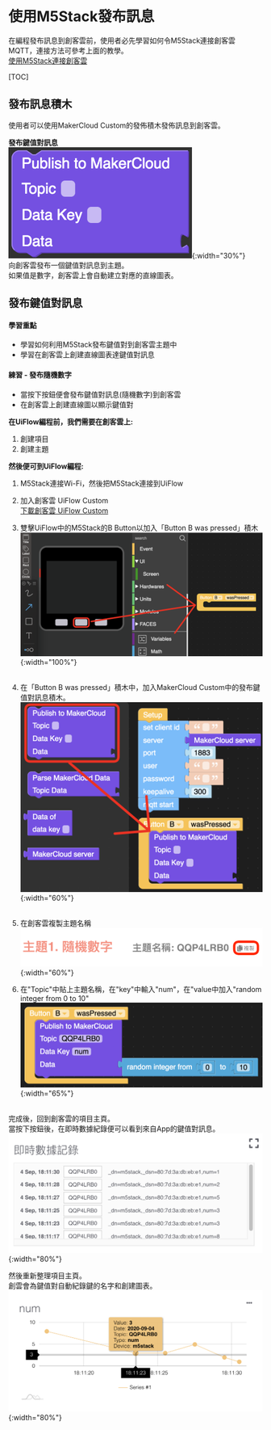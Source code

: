 # 使用M5Stack發布訊息
在編程發布訊息到創客雲前，使用者必先學習如何令M5Stack連接創客雲MQTT，連接方法可參考上面的教學。  
[使用M5Stack連接創客雲](../../ch4_connect/m5stack/connect_m5stack.md)

[TOC]

## 發布訊息積木

使用者可以使用MakerCloud Custom的發佈積木發佈訊息到創客雲。

**發布鍵值對訊息**  
![img_2.png](img/img_2.png){:width="30%"}  
向創客雲發布一個鍵值對訊息到主題。  
如果值是數字，創客雲上會自動建立對應的直線圖表。

## 發布鍵值對訊息
#### 學習重點
- 學習如何利用M5Stack發布鍵值對到創客雲主題中
- 學習在創客雲上創建直線圖表達鍵值對訊息

#### 練習 - 發布隨機數字
- 當按下按鈕便會發布鍵值對訊息(隨機數字)到創客雲
- 在創客雲上創建直線圖以顯示鍵值對

**在UiFlow編程前，我們需要在創客雲上:**

1. 創建項目
2. 創建主題

**然後便可到UiFlow編程:**

1. M5Stack連接Wi-Fi，然後把M5Stack連接到UiFlow
2. 加入創客雲 UiFlow Custom  
   [下載創客雲 UiFlow Custom](https://cutt.ly/makercloud)

3. 雙擊UiFlow中的M5Stack的B Button以加入「Button B was pressed」積木
![img_3.png](img/img_3.png){:width="100%"}
</br></br>
4. 在「Button B was pressed」積木中，加入MakerCloud Custom中的發布鍵值對訊息積木。
   ![img_5.png](img/img_5.png){:width="60%"}
</br></br>
5. 在創客雲複製主題名稱  
   ![img_4.png](img/img_4.png){:width="60%"}
6. 在"Topic"中貼上主題名稱，在"key"中輸入"num"，在"value中加入"random integer from 0 to 10"
   ![img_6.png](img/img_6.png){:width="65%"}
</br></br>

完成後，回到創客雲的項目主頁。  
當按下按鈕後，在即時數據紀錄便可以看到來自App的鍵值對訊息。  
![img_7.png](img/img_7.png){:width="80%"}

然後重新整理項目主頁。  
創雲會為鍵值對自動紀錄鍵的名字和創建圖表。  
![img_8.png](img/img_8.png){:width="80%"}


